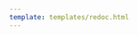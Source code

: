 ```yaml
---
template: templates/redoc.html
---
```


<redoc spec-url="{{base_path}}/apis/restapis/org-idp.yaml" scroll-y-offset="{{redocly.scroll_y_offset}}"></redoc>

